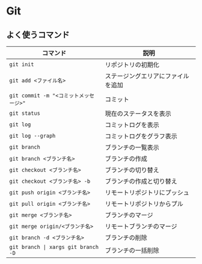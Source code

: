 # Git

## よく使うコマンド

| コマンド | 説明 |
| --- | --- |
| `git init` | リポジトリの初期化 |
| `git add <ファイル名>` | ステージングエリアにファイルを追加 |
| `git commit -m "<コミットメッセージ>"` | コミット |
| `git status` | 現在のステータスを表示 |
| `git log` | コミットログを表示 |
| `git log --graph` | コミットログをグラフ表示 |
| `git branch` | ブランチの一覧表示 |
| `git branch <ブランチ名>` | ブランチの作成 |
| `git checkout <ブランチ名>` | ブランチの切り替え |
| `git checkout <ブランチ名> -b` | ブランチの作成と切り替え |
| `git push origin <ブランチ名>` | リモートリポジトリにプッシュ |
| `git pull origin <ブランチ名>` | リモートリポジトリからプル |
| `git merge <ブランチ名>` | ブランチのマージ |
| `git merge origin/<ブランチ名>` | リモートブランチのマージ |
| `git branch -d <ブランチ名>` | ブランチの削除 |
| `git branch \| xargs git branch -D` | ブランチの一括削除 |
